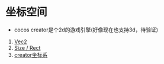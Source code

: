 # 坐标空间

* cocos creator是个2d的游戏引擎(好像现在也支持3d，待验证)

1. [Vec2](./01-cc.Vec2.md)
2. [Size / Rect](./02-cc.Size&cc.Rect.md)
3. [creator坐标系](./03-creator坐标系.md)
